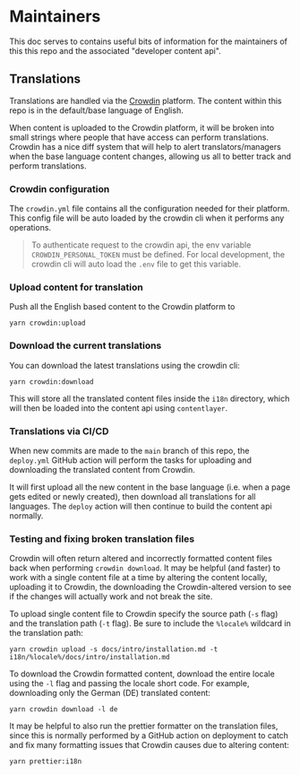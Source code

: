 # Maintainers

This doc serves to contains useful bits of information for the maintainers of
this this repo and the associated "developer content api".

## Translations

Translations are handled via the [Crowdin](https://solana.crowdin.com/)
platform. The content within this repo is in the default/base language of
English.

When content is uploaded to the Crowdin platform, it will be broken into small
strings where people that have access can perform translations. Crowdin has a
nice diff system that will help to alert translators/managers when the base
language content changes, allowing us all to better track and perform
translations.

### Crowdin configuration

The `crowdin.yml` file contains all the configuration needed for their platform.
This config file will be auto loaded by the crowdin cli when it performs any
operations.

> To authenticate request to the crowdin api, the env variable
> `CROWDIN_PERSONAL_TOKEN` must be defined. For local development, the crowdin
> cli will auto load the `.env` file to get this variable.

### Upload content for translation

Push all the English based content to the Crowdin platform to

```shell
yarn crowdin:upload
```

### Download the current translations

You can download the latest translations using the crowdin cli:

```shell
yarn crowdin:download
```

This will store all the translated content files inside the `i18n` directory,
which will then be loaded into the content api using `contentlayer`.

### Translations via CI/CD

When new commits are made to the `main` branch of this repo, the `deploy.yml`
GitHub action will perform the tasks for uploading and downloading the
translated content from Crowdin.

It will first upload all the new content in the base language (i.e. when a page
gets edited or newly created), then download all translations for all languages.
The `deploy` action will then continue to build the content api normally.

### Testing and fixing broken translation files

Crowdin will often return altered and incorrectly formatted content files back
when performing `crowdin download`. It may be helpful (and faster) to work with
a single content file at a time by altering the content locally, uploading it to
Crowdin, the downloading the Crowdin-altered version to see if the changes will
actually work and not break the site.

To upload single content file to Crowdin specify the source path (`-s` flag) and
the translation path (`-t` flag). Be sure to include the `%locale%` wildcard in
the translation path:

```shell
yarn crowdin upload -s docs/intro/installation.md -t i18n/%locale%/docs/intro/installation.md
```

To download the Crowdin formatted content, download the entire locale using the
`-l` flag and passing the locale short code. For example, downloading only the
German (DE) translated content:

```shell
yarn crowdin download -l de
```

It may be helpful to also run the prettier formatter on the translation files,
since this is normally performed by a GitHub action on deployment to catch and
fix many formatting issues that Crowdin causes due to altering content:

```shell
yarn prettier:i18n
```
